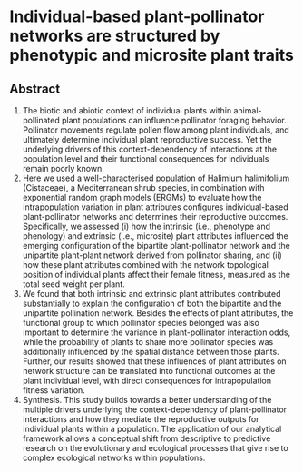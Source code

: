 # Individual-based plant-pollinator networks are structured by phenotypic and microsite plant traits


## Abstract

1. The biotic and abiotic context of individual plants within animal-pollinated plant populations can influence pollinator foraging behavior. Pollinator movements regulate pollen flow among plant individuals, and ultimately determine individual plant reproductive success. Yet the underlying drivers of this context-dependency of interactions at the population level and their functional consequences for individuals remain poorly known.
2. Here we used a well-characterised population of Halimium halimifolium (Cistaceae), a Mediterranean shrub species, in combination with exponential random graph models (ERGMs) to evaluate how the intrapopulation variation in plant attributes configures individual-based plant-pollinator networks and determines their reproductive outcomes. Specifically, we assessed (i) how the intrinsic (i.e., phenotype and phenology) and extrinsic (i.e., microsite) plant attributes influenced the emerging configuration of the bipartite plant-pollinator network and the unipartite plant-plant network derived from pollinator sharing, and (ii) how these plant attributes combined with the network topological position of individual plants affect their female fitness, measured as the total seed weight per plant.
3. We found that both intrinsic and extrinsic plant attributes contributed substantially to explain the configuration of both the bipartite and the unipartite pollination network. Besides the effects of plant attributes, the functional group to which pollinator species belonged was also important to determine the variance in plant-pollinator interaction odds, while the probability of plants to share more pollinator species was additionally influenced by the spatial distance between those plants. Further, our results showed that these influences of plant attributes on network structure can be translated into functional outcomes at the plant individual level, with direct consequences for intrapopulation fitness variation. 
4. Synthesis. This study builds towards a better understanding of the multiple drivers underlying the context-dependency of plant-pollinator interactions and how they mediate the reproductive outputs for individual plants within a population. The application of our analytical framework allows a conceptual shift from descriptive to predictive research on the evolutionary and ecological processes that give rise to complex ecological networks within populations. 
